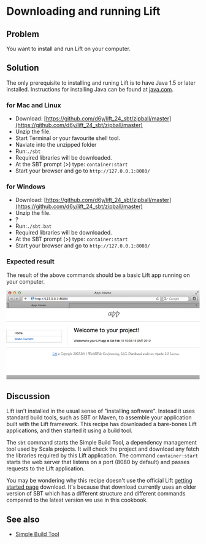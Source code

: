 Downloading and running Lift 
=============================

Problem
-------

You want to install and run Lift on your computer.

Solution
---------

The only prerequisite to installing and runing Lift is to have Java 1.5 or later installed.  Instructions for installing Java can be found at [java.com](http://java.com/en/download/manual.jsp).

### for Mac and Linux ###

* Download: [https://github.com/d6y/lift_24_sbt/zipball/master](https://github.com/d6y/lift_24_sbt/zipball/master)
* Unzip the file.
* Start Terminal or your favourite shell tool.
* Naviate into the unzipped folder
* Run:`./sbt` 
* Required libraries will be downloaded.
* At the SBT prompt (>) type: `container:start`
* Start your browser and go to `http://127.0.0.1:8080/`


### for Windows ###

* Download: [https://github.com/d6y/lift_24_sbt/zipball/master](https://github.com/d6y/lift_24_sbt/zipball/master)
* Unzip the file.
* ?
* Run:`./sbt.bat` 
* Required libraries will be downloaded.
* At the SBT prompt (>) type: `container:start`
* Start your browser and go to `http://127.0.0.1:8080/`


### Expected result ###

The result of the above commands should be a basic Lift app running on your computer.

![Screenshot of the Lift basic app running](../img/running_lift_blank_browser.jpg "Lift Basic app in a browser")




Discussion
----------

Lift isn't installed in the usual sense of "installing software".  Instead it uses standard build tools, such as SBT or Maven, to assemble your application built with the Lift framework. This recipe has downloaded a bare-bones Lift applications, and then started it using a build tool.

The `sbt` command starts the Simple Build Tool, a dependency management tool used by Scala projects.  It will check the project and download any fetch the libraries required by this Lift application.  The command `container:start` starts the web server that listens on a port (8080 by default) and passes requests to the Lift application.

You may be wondering why this recipe doesn't use the official Lift [getting started page](http://liftweb.net/getting_started) download.  It's because that download currently uses an older version of SBT which has a different structure and different commands compared to the latest version we use in this cookbook.

See also
--------

* [Simple Build Tool](https://github.com/harrah/xsbt/wiki)


